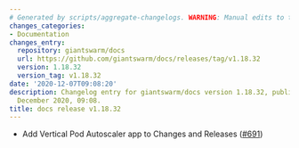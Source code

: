 ```yaml
---
# Generated by scripts/aggregate-changelogs. WARNING: Manual edits to this files will be overwritten.
changes_categories:
- Documentation
changes_entry:
  repository: giantswarm/docs
  url: https://github.com/giantswarm/docs/releases/tag/v1.18.32
  version: 1.18.32
  version_tag: v1.18.32
date: '2020-12-07T09:08:20'
description: Changelog entry for giantswarm/docs version 1.18.32, published on 07
  December 2020, 09:08.
title: docs release v1.18.32
---
```


- Add Vertical Pod Autoscaler app to Changes and Releases ([#691](https://github.com/giantswarm/docs/pull/691))
